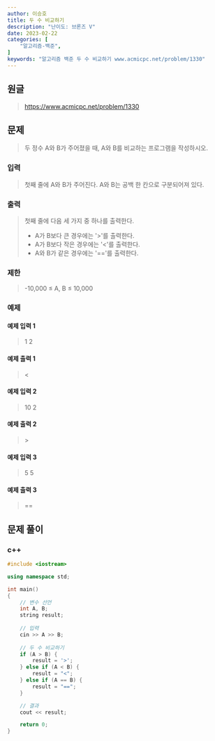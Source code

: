 ```yaml
---
author: 이승호
title: 두 수 비교하기
description: "난이도: 브론즈 V"
date: 2023-02-22
categories: [
    "알고리즘-백준",
]
keywords: "알고리즘 백준 두 수 비교하기 www.acmicpc.net/problem/1330"
---
```


## 원글
> https://www.acmicpc.net/problem/1330

## 문제
> 두 정수 A와 B가 주어졌을 때, A와 B를 비교하는 프로그램을 작성하시오.

### 입력

> 첫째 줄에 A와 B가 주어진다. A와 B는 공백 한 칸으로 구분되어져 있다.

### 출력

> 첫째 줄에 다음 세 가지 중 하나를 출력한다.
> - A가 B보다 큰 경우에는 '>'를 출력한다.
> - A가 B보다 작은 경우에는 '<'를 출력한다.
> - A와 B가 같은 경우에는 '=='를 출력한다.

### 제한
> -10,000 ≤ A, B ≤ 10,000

### 예제

#### 예제 입력 1

> 1 2

#### 예제 출력 1

> \<
 
#### 예제 입력 2

> 10 2

#### 예제 출력 2

> \>

#### 예제 입력 3

> 5 5

#### 예제 출력 3

> ==

## 문제 풀이

### c++
```c++
#include <iostream>

using namespace std;

int main()
{
    // 변수 선언
    int A, B;
    string result;
    
    // 입력
    cin >> A >> B;
    
    // 두 수 비교하기
    if (A > B) {
        result = '>';
    } else if (A < B) {
        result = "<";
    } else if (A == B) {
        result = "==";
    }

    // 결과
    cout << result;

    return 0;
}
```